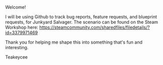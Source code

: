 Welcome!

I will be using Github to track bug reports, feature requests, and blueprint requests, for Junkyard Salvager. The scenario can be found on the Steam Workshop here:
https://steamcommunity.com/sharedfiles/filedetails/?id=3379971469

Thank you for helping me shape this into something that's fun and interesting.

Teakeycee
